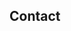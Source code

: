 <h2 class='cntr'>Contact</h2>

<div class="cntr">
	<a class='track' href='http://www.linkedin.com/pub/harold-treen/56/148/9a0'>
		<i class="fa fa-linkedin fa-4x icon-lg"></i>
	</a>
	<a class='track' href='mailto:harold.treen@queensu.ca'>
		<i class="fa fa-envelope fa-4x icon-lg"></i>
	</a>
	<a class='track' href='https://github.com/haroldtreen'>
		<i class="fa fa-github fa-5x icon-lg"></i>
	</a>
</div>

